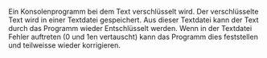 
Ein Konsolenprogramm bei dem Text verschlüsselt wird. 
Der verschlüsselte Text wird in einer Textdatei gespeichert. 
Aus dieser Textdatei kann der Text durch das Programm wieder Entschlüsselt werden. 
Wenn in der Textdatei Fehler auftreten (0 und 1en vertauscht) kann 
das Programm dies feststellen und teilweisse wieder korrigieren.
